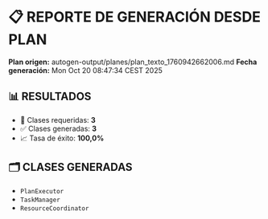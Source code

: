 # 📋 REPORTE DE GENERACIÓN DESDE PLAN

**Plan origen:** autogen-output/planes/plan_texto_1760942662006.md
**Fecha generación:** Mon Oct 20 08:47:34 CEST 2025

## 📊 RESULTADOS

- 📁 Clases requeridas: **3**
- ✅ Clases generadas: **3**
- 📈 Tasa de éxito: **100,0%**

## 🗂️ CLASES GENERADAS

- `PlanExecutor`
- `TaskManager`
- `ResourceCoordinator`

